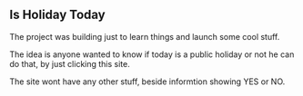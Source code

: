 ## Is Holiday Today

The project was building just to learn things and launch some cool stuff. 

The idea is anyone wanted to know if today is a public holiday or not he can do that, by just clicking this site. 

The site wont have any other stuff, beside informtion showing YES or NO.


